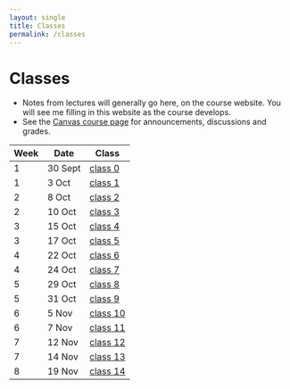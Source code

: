 ```yaml
---
layout: single
title: Classes
permalink: /classes
---
```


# Classes

* Notes from lectures will generally go here, on the course website.
  You will see me filling in this website as the course develops.
* See the [Canvas course page](https://canvas.bham.ac.uk/courses/41498) for
  announcements, discussions and grades.

| Week | Date       | Class                        |
| ---- | ---------- | ---------------------------- |
| 1    |  30 Sept   | [class 0](classes/class_0)   |
| 1    |  3 Oct     | [class 1](classes/class_1)   |
| 2    |  8 Oct     | [class 2](classes/class_2)   |
| 2    | 10 Oct     | [class 3](classes/class_3)   |
| 3    | 15 Oct     | [class 4](classes/class_4)   |
| 3    | 17 Oct     | [class 5](classes/class_5)   |
| 4    | 22 Oct     | [class 6](classes/class_6)   |
| 4    | 24 Oct     | [class 7](classes/class_7)   |
| 5    | 29 Oct     | [class 8](classes/class_8)   |
| 5    | 31 Oct     | [class 9](classes/class_9)   |
| 6    | 5 Nov      | [class 10](classes/class_10) |
| 6    | 7 Nov      | [class 11](classes/class_11) |
| 7    | 12 Nov     | [class 12](classes/class_12) |
| 7    | 14 Nov     | [class 13](classes/class_13) |
| 8    | 19 Nov     | [class 14](classes/class_14) |
